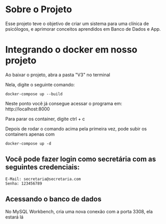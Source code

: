 # Sobre o Projeto
Esse projeto teve o objetivo de criar um sistema para uma clínica de psicólogos, e aprimorar conceitos aprendidos em Banco de Dados e App.

# Integrando o docker em nosso projeto

Ao baixar o projeto, abra a pasta "V3" no terminal

Nela, digite o seguinte comando:

```
docker-compose up --build
```

Neste ponto você já consegue acessar o programa em: http://localhost:8000

Para parar os container, digite ctrl + c

Depois de rodar o comando acima pela primeira vez, pode subir os containers apenas com
```
docker-compose up -d
```

## Você pode fazer login como secretária com as seguintes credenciais:

```
E-Mail: secretaria@secretaria.com
Senha: 123456789
```

## Acessando o banco de dados

No MySQL Workbench, cria uma nova conexão com a porta 3308, ela estará lá
